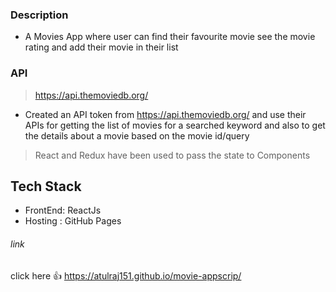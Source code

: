 
### Description

- A  Movies App where user can find their favourite movie see the movie rating and add their movie in their list

### API
 > https://api.themoviedb.org/
 -  Created an API token from https://api.themoviedb.org/ and use their APIs for
    getting the list of movies for a searched keyword and also to get the details about a movie
    based on the movie id/query
 
 
 > React and Redux have been used to pass the state to Components 
 
## Tech Stack
 - FrontEnd: ReactJs
 - Hosting : GitHub Pages
 
 ###### link
  click here :+1: https://atulraj151.github.io/movie-appscrip/
 
 


